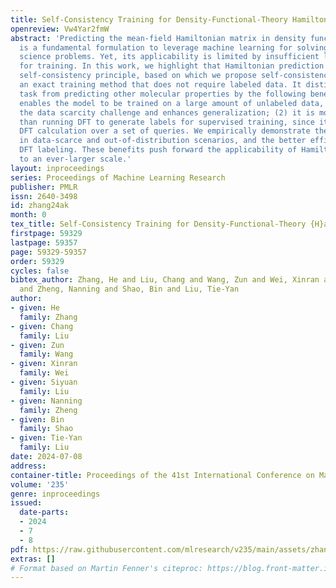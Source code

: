 ```yaml
---
title: Self-Consistency Training for Density-Functional-Theory Hamiltonian Prediction
openreview: Vw4Yar2fmW
abstract: 'Predicting the mean-field Hamiltonian matrix in density functional theory
  is a fundamental formulation to leverage machine learning for solving molecular
  science problems. Yet, its applicability is limited by insufficient labeled data
  for training. In this work, we highlight that Hamiltonian prediction possesses a
  self-consistency principle, based on which we propose self-consistency training,
  an exact training method that does not require labeled data. It distinguishes the
  task from predicting other molecular properties by the following benefits: (1) it
  enables the model to be trained on a large amount of unlabeled data, hence addresses
  the data scarcity challenge and enhances generalization; (2) it is more efficient
  than running DFT to generate labels for supervised training, since it amortizes
  DFT calculation over a set of queries. We empirically demonstrate the better generalization
  in data-scarce and out-of-distribution scenarios, and the better efficiency over
  DFT labeling. These benefits push forward the applicability of Hamiltonian prediction
  to an ever-larger scale.'
layout: inproceedings
series: Proceedings of Machine Learning Research
publisher: PMLR
issn: 2640-3498
id: zhang24ak
month: 0
tex_title: Self-Consistency Training for Density-Functional-Theory {H}amiltonian Prediction
firstpage: 59329
lastpage: 59357
page: 59329-59357
order: 59329
cycles: false
bibtex_author: Zhang, He and Liu, Chang and Wang, Zun and Wei, Xinran and Liu, Siyuan
  and Zheng, Nanning and Shao, Bin and Liu, Tie-Yan
author:
- given: He
  family: Zhang
- given: Chang
  family: Liu
- given: Zun
  family: Wang
- given: Xinran
  family: Wei
- given: Siyuan
  family: Liu
- given: Nanning
  family: Zheng
- given: Bin
  family: Shao
- given: Tie-Yan
  family: Liu
date: 2024-07-08
address:
container-title: Proceedings of the 41st International Conference on Machine Learning
volume: '235'
genre: inproceedings
issued:
  date-parts:
  - 2024
  - 7
  - 8
pdf: https://raw.githubusercontent.com/mlresearch/v235/main/assets/zhang24ak/zhang24ak.pdf
extras: []
# Format based on Martin Fenner's citeproc: https://blog.front-matter.io/posts/citeproc-yaml-for-bibliographies/
---
```

